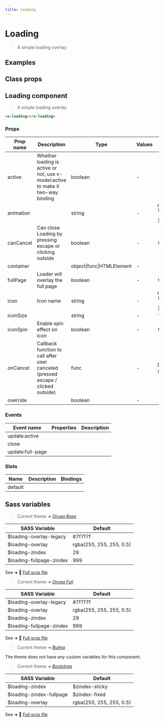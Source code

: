 ```yaml
---
title: Loading
---
```


# Loading

<div class="vp-doc">

> A simple loading overlay

<Carbon />
</div>

<div class="vp-example">

## Examples

<example-loading />

</div>
<div class="vp-example">

## Class props

<inspector-loading-viewer />

</div>

<div class="vp-doc">

## Loading component

> A simple loading overlay

```html
<o-loading></o-loading>
```

### Props

| Prop name | Description                                                                      | Type                      | Values | Default                                                                                                                                               |
| --------- | -------------------------------------------------------------------------------- | ------------------------- | ------ | ----------------------------------------------------------------------------------------------------------------------------------------------------- |
| active    | Whether loading is active or not, use v-model:active to make it two-way binding  | boolean                   | -      | <code style='white-space: nowrap; padding: 0;'></code>                                                                                                |
| animation |                                                                                  | string                    | -      | <div><small>From <b>config</b>:</small></div><code style='white-space: nowrap; padding: 0;'>loading: {<br>&nbsp;&nbsp;animation: "fade", <br>}</code> |
| canCancel | Can close Loading by pressing escape or clicking outside                         | boolean                   | -      | <code style='white-space: nowrap; padding: 0;'>false</code>                                                                                           |
| container |                                                                                  | object\|func\|HTMLElement | -      | <code style='white-space: nowrap; padding: 0;'></code>                                                                                                |
| fullPage  | Loader will overlay the full page                                                | boolean                   | -      | <code style='white-space: nowrap; padding: 0;'>true</code>                                                                                            |
| icon      | Icon name                                                                        | string                    | -      | <div><small>From <b>config</b>:</small></div><code style='white-space: nowrap; padding: 0;'>loading: {<br>&nbsp;&nbsp;icon: "loading"<br>}</code>     |
| iconSize  |                                                                                  | string                    | -      | <code style='white-space: nowrap; padding: 0;'>"medium"</code>                                                                                        |
| iconSpin  | Enable spin effect on icon                                                       | boolean                   | -      | <code style='white-space: nowrap; padding: 0;'>true</code>                                                                                            |
| onCancel  | Callback function to call after user canceled (pressed escape / clicked outside) | func                      | -      | Default function (see source code)                                                                                                                    |
| override  |                                                                                  | boolean                   | -      | <code style='white-space: nowrap; padding: 0;'></code>                                                                                                |

### Events

| Event name       | Properties | Description |
| ---------------- | ---------- | ----------- |
| update:active    |            |
| close            |            |
| update:full-page |            |

### Slots

| Name    | Description | Bindings |
| ------- | ----------- | -------- |
| default |             |          |

</div>

<div class="vp-doc">

## Sass variables

<div class="theme-orugabase">

> Current theme ➜ _[Oruga Base](https://github.com/oruga-ui/theme-oruga)_

| SASS Variable            | Default                  |
| ------------------------ | ------------------------ |
| $loading-overlay-legacy  | #7f7f7f                  |
| $loading-overlay         | rgba(255, 255, 255, 0.5) |
| $loading-zindex          | 29                       |
| $loading-fullpage-zindex | 999                      |

See ➜ 📄 [Full scss file](https://github.com/oruga-ui/theme-oruga/tree/main/src/assets/scss/components/_loading.scss)

</div><div class="theme-orugafull">

> Current theme ➜ _[Oruga Full](https://github.com/oruga-ui/theme-oruga)_

| SASS Variable            | Default                  |
| ------------------------ | ------------------------ |
| $loading-overlay-legacy  | #7f7f7f                  |
| $loading-overlay         | rgba(255, 255, 255, 0.5) |
| $loading-zindex          | 29                       |
| $loading-fullpage-zindex | 999                      |

See ➜ 📄 [Full scss file](https://github.com/oruga-ui/theme-oruga/tree/main/src/assets/scss/components/_loading.scss)

</div><div class="theme-bulma">

> Current theme ➜ _[Bulma](https://github.com/oruga-ui/theme-bulma)_

<p>The theme does not have any custom variables for this component.</p>
</div><div class="theme-bootstrap">

> Current theme ➜ _[Bootstrap](https://github.com/oruga-ui/theme-bootstrap)_

| SASS Variable            | Default                  |
| ------------------------ | ------------------------ |
| $loading-zindex          | $zindex-sticky           |
| $loading-zindex-fullpage | $zindex-fixed            |
| $loading-overlay         | rgba(255, 255, 255, 0.5) |

See ➜ 📄 [Full scss file](https://github.com/oruga-ui/theme-bootstrap/tree/main/src/assets/scss/components/_loading.scss)

</div>

</div>
